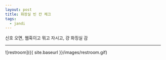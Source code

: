 ```yaml
---
layout: post
title: 화장실 빈 칸 체크
tags:
  - jandi
---
```

신호 오면, 웹훅이고 뭐고 자시고, 걍 화징실 감

---
![restroom]({{ site.baseurl }}/images/restroom.gif)
